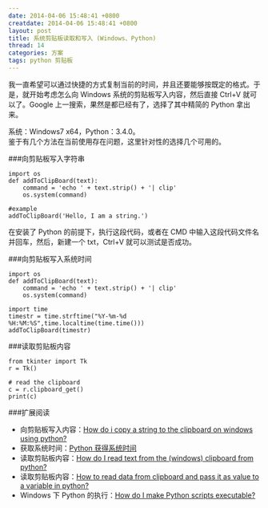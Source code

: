 ```yaml
---
date: 2014-04-06 15:48:41 +0800
creatdate: 2014-04-06 15:48:41 +0800
layout: post
title: 系统剪贴板读取和写入 (Windows、Python)
thread: 14
categories: 方案
tags: python 剪贴板
---
```


我一直希望可以通过快捷的方式复制当前的时间，并且还要能够按既定的格式。于是，就开始考虑怎么向 Windows 系统的剪贴板写入内容，然后直接 Ctrl+V 就可以了。Google 上一搜索，果然是都已经有了，选择了其中精简的 Python 拿出来。

系统：Windows7 x64，Python：3.4.0。  
鉴于有几个方法在当前使用存在问题，这里针对性的选择几个可用的。

###向剪贴板写入字符串

	import os
	def addToClipBoard(text):
    	command = 'echo ' + text.strip() + '| clip'
    	os.system(command)

	#example
	addToClipBoard('Hello, I am a string.')

在安装了 Python 的前提下，执行这段代码，或者在 CMD 中输入这段代码文件名并回车，然后，新建一个 txt，Ctrl+V 就可以测试是否成功。

###向剪贴板写入系统时间

	import os
	def addToClipBoard(text):
    	command = 'echo ' + text.strip() + '| clip'
    	os.system(command)

	import time
	timestr = time.strftime("%Y-%m-%d %H:%M:%S",time.localtime(time.time()))
	addToClipBoard(timestr)

###读取剪贴板内容

	from tkinter import Tk
	r = Tk()

	# read the clipboard
	c = r.clipboard_get()
	print(c)

###扩展阅读

+ 向剪贴板写入内容：[How do i copy a string to the clipboard on windows using python?](http://stackoverflow.com/questions/579687/how-do-i-copy-a-string-to-the-clipboard-on-windows-using-python)  
+ 获取系统时间：[Python 获得系统时间](http://blog.csdn.net/menglei8625/article/details/7575809)
+ 读取剪贴板内容：[How do I read text from the (windows) clipboard from python?](http://stackoverflow.com/questions/101128/how-do-i-read-text-from-the-windows-clipboard-from-python)
+ 读取剪贴板内容：[How to read data from clipboard and pass it as value to a variable in python?](http://stackoverflow.com/questions/16188160/how-to-read-data-from-clipboard-and-pass-it-as-value-to-a-variable-in-python)
+ Windows 下 Python 的执行：[How do I make Python scripts executable?](https://docs.python.org/3/faq/windows.html#id3)
